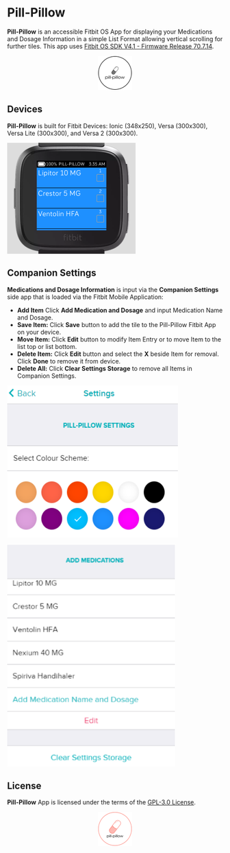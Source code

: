 # Pill-Pillow
**Pill-Pillow** is an accessible Fitbit OS App for displaying your Medications and Dosage Information in a simple List Format allowing vertical scrolling for further tiles. This app uses [Fitbit OS SDK V4.1 - Firmware Release 70.7.14](https://github.com/Fitbit).
<p align="center">
  <img width="80" height="80" src =./resources/icon2.png>
</p>

## Devices
**Pill-Pillow** is built for Fitbit Devices: Ionic (348x250), Versa (300x300), Versa Lite (300x300), and Versa 2 (300x300).

<p align="left">
  <img width="300" height="259" src=./screenshots/pill-pillow-versa-1.png>
</p>

## Companion Settings

**Medications and Dosage Information** is input via the **Companion Settings** side app that is loaded via the Fitbit Mobile Application:
- **Add Item** Click **Add Medication and Dosage** and input Medication Name and Dosage.
- **Save Item:** Click **Save** button to add the tile to the Pill-Pillow Fitbit App on your device.
- **Move Item:** Click **Edit** button to modify Item Entry or to move Item to the list top or list bottom.
- **Delete Item:** Click **Edit** button and select the **X** beside Item for removal. Click **Done** to remove it from device.
- **Delete All:** Click **Clear Settings Storage** to remove all Items in Companion Settings.

<p align="left">
   <img width="399" height="355" src=./screenshots/pill-pillow-companion-1.png>
</p>
<p align="left">
   <img width="392" height="518" src=./screenshots/pill-pillow-companion-2.png>
</p>

## License
**Pill-Pillow** App is licensed under the terms of the [GPL-3.0 License](/LICENSE). 

<p align="middle">
<img width="80" height="80" src=./resources/icon.png>
</p>
